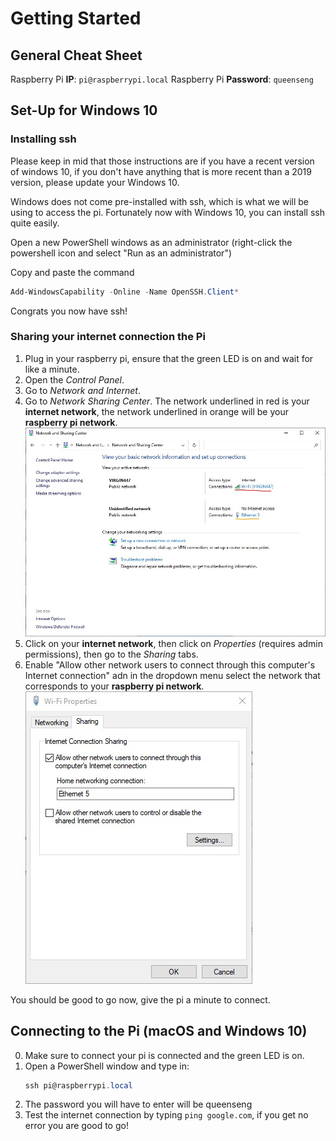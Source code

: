 # Getting Started

## General Cheat Sheet

Raspberry Pi **IP**: `pi@raspberrypi.local`
Raspberry Pi **Password**: `queenseng`

## Set-Up for Windows 10

### Installing ssh

Please keep in mid that those instructions are if you have a recent version of windows 10, if you don't have anything that is more recent than a 2019 version, please update your Windows 10.

Windows does not come pre-installed with ssh, which is what we will be using to access the pi. Fortunately now with Windows 10, you can install ssh quite easily.

Open a new PowerShell windows as an administrator (right-click the powershell icon and select "Run as an administrator")

Copy and paste the command
```powershell
Add-WindowsCapability -Online -Name OpenSSH.Client*
```

Congrats you now have ssh!

### Sharing your internet connection the Pi

1. Plug in your raspberry pi, ensure that the green LED is on and wait for like a minute.
2. Open the *Control Panel*.
3. Go to *Network and Internet*.
4. Go to *Network Sharing Center*. The network underlined in red is your **internet network**, the network underlined in orange will be your **raspberry pi network**.
   ![image](res/getting-started-1.jpg)
5. Click on your **internet network**, then click on *Properties* (requires admin permissions), then go to the *Sharing* tabs.
6. Enable "Allow other network users to connect through this computer's Internet connection" adn in the dropdown menu select the network that corresponds to your **raspberry pi network**. 
   ![image](res/getting-started-2.jpg)

You should be good to go now, give the pi a minute to connect.

## Connecting to the Pi (macOS and Windows 10)

0. Make sure to connect your pi is connected and the green LED is on.
1. Open a PowerShell window and type in:
    ```powershell
    ssh pi@raspberrypi.local
    ```
2. The password you will have to enter will be queenseng
3. Test the internet connection by typing `ping google.com`, if you get no error you are good to go!
